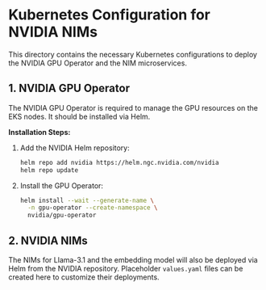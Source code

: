 # Kubernetes Configuration for NVIDIA NIMs

This directory contains the necessary Kubernetes configurations to deploy the NVIDIA GPU Operator and the NIM microservices.

## 1. NVIDIA GPU Operator

The NVIDIA GPU Operator is required to manage the GPU resources on the EKS nodes. It should be installed via Helm.

**Installation Steps:**

1.  Add the NVIDIA Helm repository:
    ```sh
    helm repo add nvidia https://helm.ngc.nvidia.com/nvidia
    helm repo update
    ```

2.  Install the GPU Operator:
    ```sh
    helm install --wait --generate-name \
      -n gpu-operator --create-namespace \
      nvidia/gpu-operator
    ```

## 2. NVIDIA NIMs

The NIMs for Llama-3.1 and the embedding model will also be deployed via Helm from the NVIDIA repository. Placeholder `values.yaml` files can be created here to customize their deployments.

```